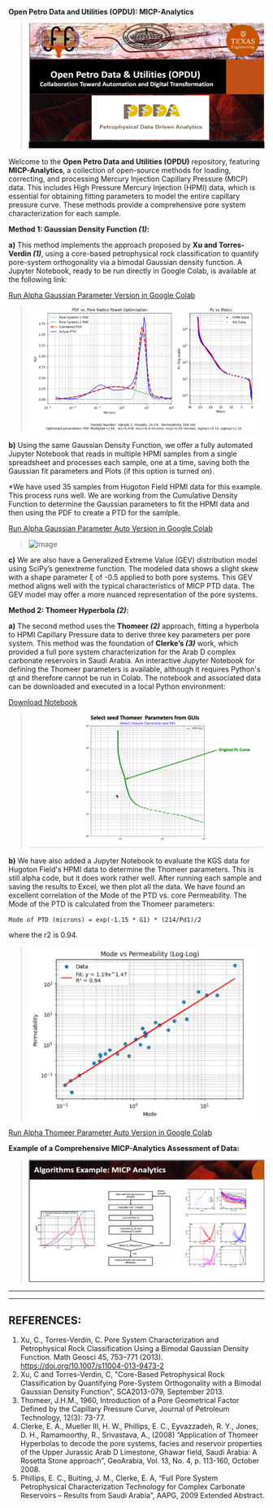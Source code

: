 **Open Petro Data and Utilities (OPDU): MICP-Analytics**

>![image](OPDU.png)

Welcome to the **Open Petro Data and Utilities (OPDU)** repository, featuring **MICP-Analytics**, a collection of open-source methods for loading, correcting, and processing Mercury Injection Capillary Pressure (MICP) data. This includes High Pressure Mercury Injection (HPMI) data, which is essential for obtaining fitting parameters to model the entire capillary pressure curve. These methods provide a comprehensive pore system characterization for each sample.



**Method 1: Gaussian Density Function *(1)*:**

**a)** This method implements the approach proposed by **Xu and Torres-Verdin *(1)***, using a core-based petrophysical rock classification to quantify pore-system orthogonality via a bimodal Gaussian density function. A Jupyter Notebook, ready to be run directly in Google Colab, is available at the following link:

[Run Alpha Gaussian Parameter Version in Google Colab](https://github.com/PDDA-OPDU/MICP-Analytics/blob/main/Gaussian_Clerke_Spreadsheet/Panel_Bvocc_ver6_GitHub_colab.ipynb)

>![image](Gaussian.png)

**b)** Using the same Gaussian Density Function, we offer a fully automated Jupyter Notebook that reads in multiple HPMI samples from a single spreadsheet and processes each sample, one at a time, saving both the Gaussian fit parameters and Plots (if this option is turned on).

*We have used 35 samples from Hugoton Field HPMI data for this example. This process runs well. We are working from the Cumulative Density Function to determine the Gaussian parameters to fit the HPMI data and then using the PDF to create a PTD for the samlple.

[Run Alpha Gaussian Parameter Auto Version in Google Colab](https://github.com/PDDA-OPDU/MICP-Analytics/blob/main/Gaussian_KGS_Data_CDF_PDF/CDF_PDF_Distributions_KGS_data.ipynb)

>![image](Gaussian_CDF_PDF.gif)

**c)** We are also have a Generalized Extreme Value (GEV) distribution model using SciPy’s genextreme function. The modeled data shows a slight skew with a shape parameter ξ of -0.5 applied to both pore systems. This GEV method aligns well with the typical characteristics of MICP PTD data. The GEV model may offer a more nuanced representation of the pore systems.





**Method 2: Thomeer Hyperbola *(2)*:**

**a)** The second method uses the **Thomeer *(2)*** approach, fitting a hyperbola to HPMI Capillary Pressure data to derive three key parameters per pore system. This method was the foundation of **Clerke’s *(3)*** work, which provided a full pore system characterization for the Arab D complex carbonate reservoirs in Saudi Arabia. An interactive Jupyter Notebook for defining the Thomeer parameters is available, although it requires Python's qt and therefore cannot be run in Colab. The notebook and associated data can be downloaded and executed in a local Python environment:

[Download Notebook](https://github.com/PDDA-OPDU/MICP-Analytics/blob/main/Thomeer_from_Clerke_spreadsheet/Thomeer_from_Pc_curve_fit_auto-use-picks-Auto-Put_on_GitHub_read_Edspreadsheet_ver2.ipynb)

>![image](Thomeer_Parameter_fitting.gif)

**b)** We have also added a Jupyter Notebook to evaluate the KGS data for Hugoton Field's HPMI data to determine the Thomeer parameters. This is still alpha code, but it does work rather well. After running each sample and saving the results to Excel, we then plot all the data. We have found an excellent correlation of the Mode of the PTD vs. core Permeability. The Mode of the PTD is calculated from the Thomeer parameters:

    Mode of PTD (microns) = exp(-1.15 * G1) * (214/Pd1)/2

where the r2 is 0.94.

>![image](Mode_Perm.png)

[Run Alpha Thomeer Parameter Auto Version in Google Colab](https://github.com/PDDA-OPDU/MICP-Analytics/blob/main/Thomeer_Param_from_KGS_Data/Panel_Bvocc_Thomeer_Parameters_optimization_read_KGS_ver2.ipynb)

**Example of a Comprehensive MICP-Analytics Assessment of Data:**

>![image2](MICP.png)



---
---
## REFERENCES:
1.  Xu, C., Torres-Verdín, C. Pore System Characterization and Petrophysical Rock Classification Using a Bimodal Gaussian Density Function. Math Geosci 45, 753–771 (2013). https://doi.org/10.1007/s11004-013-9473-2
2.  Xu, C and Torres-Verdin, C, "Core-Based Petrophysical Rock Classification by Quantifying Pore-System Orthogonality with a Bimodal Gaussian Density Function", SCA2013-079, September 2013.
3.  Thomeer, J.H.M., 1960, Introduction of a Pore Geometrical Factor Defined by the Capillary Pressure Curve, Journal of Petroleum Technology, 12(3): 73-77.
4.  Clerke, E. A., Mueller III, H. W., Phillips, E. C., Eyvazzadeh, R. Y., Jones, D. H., Ramamoorthy, R., Srivastava, A., (2008) “Application of Thomeer Hyperbolas to decode the pore systems, facies and reservoir properties of the Upper Jurassic Arab D Limestone, Ghawar field, Saudi Arabia: A Rosetta Stone approach”, GeoArabia, Vol. 13, No. 4, p. 113-160, October 2008.
5.  Phillips, E. C., Buiting, J. M., Clerke, E. A, “Full Pore System Petrophysical Characterization Technology for Complex Carbonate Reservoirs – Results from Saudi Arabia”, AAPG, 2009 Extended Abstract.
